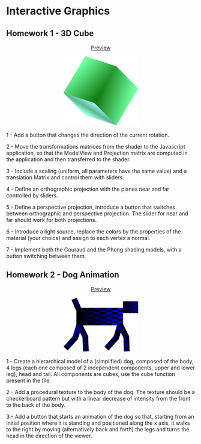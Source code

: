 # Interactive Graphics

## Homework 1 - 3D Cube

<p align="center">
<a href="https://blacksimo.github.io/HW1/Homework1.html">Preview</a>
</p>
<p align="center">
<img src="https://github.com/Blacksimo/Interactive-Graphics-WebGL/blob/master/Homework1/Report/cube.png" width="200"/>
</p>

1 - Add a button that changes the direction of the current rotation.

2 - Move the transformations matrices from the shader to the Javascript application, so that the ModelView and Projection matrix are computed in the application and then transferred to the shader.

3 - Include a scaling (uniform, all parameters have the same value) and a translation Matrix and control them with sliders.

4 - Define an orthographic projection with the planes near and far controlled by sliders.

5 - Define a perspective projection, introduce a button that switches between orthographic and perspective projection. The slider for near and far should work for both projections.

6 - Introduce a light source, replace the colors by the properties of the material (your choice) and assign to each vertex a normal.

7 - Implement both the Gouraud and the Phong shading models, with a button switching between them.

## Homework 2 - Dog Animation

<p align="center">
<a href="https://blacksimo.github.io/HW2/Homework2.html">Preview</a>
</p>
<p align="center">
<img src="https://github.com/Blacksimo/Interactive-Graphics-WebGL/blob/master/Homework2/Report/dog.png" width="200"/>
</p>

1 - Create a hierarchical model of a (simplified) dog, composed of the body, 4 legs (each one composed of 2 independent components, upper and lower leg), head and tail. All components are cubes, use the cube function present in the file

2 - Add a procedural texture to the body of the dog. The texture should be a checkerboard pattern but with a linear decrease of intensity from the front to the back of the body.

3 - Add a button that starts an animation of the dog so that, starting from an initial position where it is standing and positioned along the x axis, it walks to the right by moving (alternatively back and forth) the legs and turns the head in the direction of the viewer.